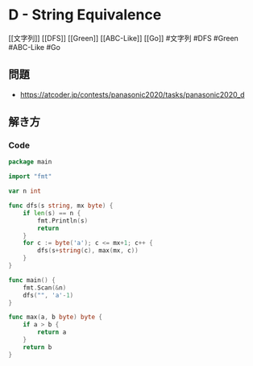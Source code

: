 # D - String Equivalence
[[文字列]] [[DFS]] [[Green]] [[ABC-Like]] [[Go]]
#文字列 #DFS #Green #ABC-Like #Go 

## 問題
- https://atcoder.jp/contests/panasonic2020/tasks/panasonic2020_d

## 解き方
### Code
```go
package main

import "fmt"

var n int

func dfs(s string, mx byte) {
	if len(s) == n {
		fmt.Println(s)
		return
	}
	for c := byte('a'); c <= mx+1; c++ {
		dfs(s+string(c), max(mx, c))
	}
}

func main() {
	fmt.Scan(&n)
	dfs("", 'a'-1)
}

func max(a, b byte) byte {
	if a > b {
		return a
	}
	return b
}
```